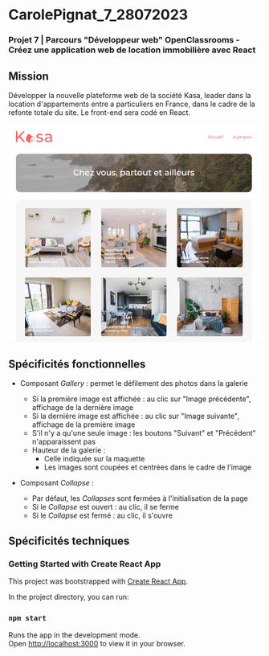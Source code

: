 # CarolePignat_7_28072023

### Projet 7 | Parcours "Développeur web" OpenClassrooms - Créez une application web de location immobilière avec React

## Mission
Développer la nouvelle plateforme web de la société Kasa, leader dans la location d'appartements entre a particuliers en France, dans le cadre de la refonte totale du site. Le front-end sera codé en React.

![Page d'accueil](Accueil.png)

## Spécificités fonctionnelles

* Composant *Gallery* : permet le défilement des photos dans la galerie
    * Si la première image est affichée : au clic sur "Image précédente", affichage de la dernière image
    * Si la dernière image est affichée : au clic sur "Image suivante", affichage de la première image
    * S'il n'y a qu'une seule image : les boutons "Suivant" et "Précédent" n'apparaissent pas
    * Hauteur de la galerie : 
        * Celle indiquée sur la maquette
        * Les images sont coupées et centrées dans le cadre de l'image

* Composant *Collapse* :
    * Par défaut, les *Collapses* sont fermées à l'initialisation de la page
    * Si le *Collapse* est ouvert : au clic, il se ferme
    * Si le *Collapse* est fermé : au clic, il s'ouvre
    
## Spécificités techniques



### Getting Started with Create React App

This project was bootstrapped with [Create React App](https://github.com/facebook/create-react-app).

In the project directory, you can run:

### `npm start`

Runs the app in the development mode.\
Open [http://localhost:3000](http://localhost:3000) to view it in your browser.

